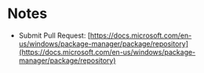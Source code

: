 # Notes

- Submit Pull Request: [https://docs.microsoft.com/en-us/windows/package-manager/package/repository](https://docs.microsoft.com/en-us/windows/package-manager/package/repository)
